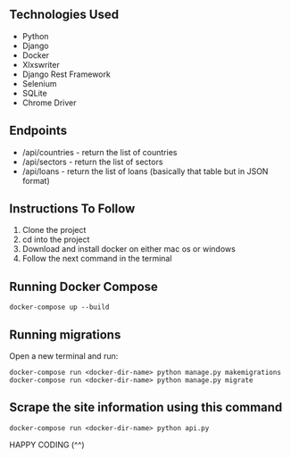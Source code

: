 ## Technologies Used

- Python
- Django
- Docker
- Xlxswriter
- Django Rest Framework
- Selenium
- SQLite
- Chrome Driver

## Endpoints

- /api/countries - return the list of countries
- /api/sectors - return the list of sectors
- /api/loans - return the list of loans (basically that table but in JSON format)

## Instructions To Follow

1. Clone the project
2. cd into the project
2. Download and install docker on either mac os or windows
3. Follow the next command in the terminal

## Running Docker Compose

```
docker-compose up --build
```

## Running migrations

Open a new terminal and run:

```
docker-compose run <docker-dir-name> python manage.py makemigrations
docker-compose run <docker-dir-name> python manage.py migrate
```

## Scrape the site information using this command

```
docker-compose run <docker-dir-name> python api.py
```

HAPPY CODING (^^)
